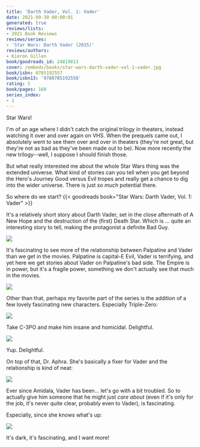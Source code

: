 ```yaml
---
title: 'Darth Vader, Vol. 1: Vader'
date: 2021-09-30 00:00:01
generated: true
reviews/lists:
- 2021 Book Reviews
reviews/series:
- 'Star Wars: Darth Vader (2015)'
reviews/authors:
- Kieron Gillen
book/goodreads_id: 24819813
cover: /embeds/books/star-wars-darth-vader-vol-1-vader.jpg
book/isbn: 0785192557
book/isbn13: '9780785192558'
rating: 5
book/pages: 160
series_index:
- 1
---
```

Star Wars!  

I'm of an age where I didn't catch the original trilogy in theaters, instead watching it over and over again on VHS. When the prequels came out, I absolutely went to see them over and over in theaters (they're not great, but they're not as bad as they've been made out to be). Now more recently the new trilogy--well, I suppose I should finish those.  

<!--more-->

But what really interested me about the whole Star Wars thing was the extended universe. What kind of stories can you tell when you get beyond the Hero's Journey Good versus Evil tropes and really get a chance to dig into the wider universe. There is just *so much* potential there.  

So where do we start? {{< goodreads book="Star Wars: Darth Vader, Vol. 1: Vader" >}}  

It's a relatively short story about Darth Vader, set in the close aftermath of A New Hope and the destruction of the (first) Death Star. Which is ... quite an interesting story to tell, making the protagonist a definite Bad Guy.  

![](/embeds/books/attachments/vader-1.1.png)

It's fascinating to see more of the relationship between Palpatine and Vader than we get in the movies. Palpatine is capital-E Evil, Vader is terrifying, and yet here we get stories about Vader on Palpatine's bad side. The Empire is in power, but it's a fragile power, something we don't actually see that much in the movies.  

![](/embeds/books/attachments/vader-1.2.png) 

Other than that, perhaps my favorite part of the series is the addition of a few lovely fascinating new characters. Especially Triple-Zero:  

![](/embeds/books/attachments/vader-1.3.png)

Take C-3PO and make him insane and homicidal. Delightful.  

![](/embeds/books/attachments/vader-1.5.png) 

Yup. Delightful.  

On top of that, Dr. Aphra. She's basically a fixer for Vader and the relationship is kind of neat:  

![](/embeds/books/attachments/vader-1.4.png)

Ever since Amidala, Vader has been... let's go with a bit troubled. So to actually give him someone that he might just *care about* (even if it's only for the job, it's never quite clear, probably even to Vader), is fascinating.  

Especially, since she knows what's up:  

![](/embeds/books/attachments/vader-1.6.png)

It's dark, it's fascinating, and I want more!